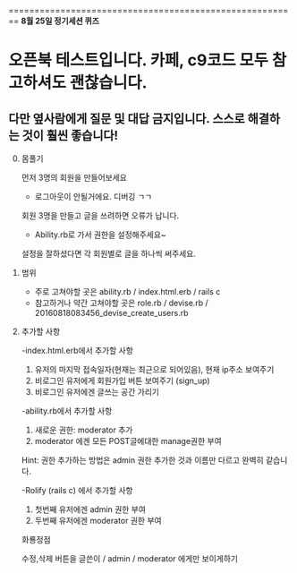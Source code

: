 
========================================================
<strong> 8월 25일 정기세션 퀴즈 </strong>

<h1> 오픈북 테스트입니다. 카페, c9코드 모두 참고하셔도 괜찮습니다. </h1>
<h2> 다만 옆사람에게 질문 및 대답 금지입니다. 스스로 해결하는 것이 훨씬 좋습니다! </h2>

0. 몸풀기

    먼저 3명의 회원을 만들어보세요

    - 로그아웃이 안될거에요. 디버깅 ㄱㄱ
    
    회원 3명을 만들고 글을 쓰려하면 오류가 납니다.
    
    - Ability.rb로 가서 권한을 설정해주세요~
    
    설정을 잘하셨다면 각 회원별로 글을 하나씩 써주세요.


1. 범위

    - 주로 고쳐야할 곳은 ability.rb / index.html.erb / rails c
    - 참고하거나 약간 고쳐야할 곳은 role.rb / devise.rb / 20160818083456_devise_create_users.rb

2. 추가할 사항

    -index.html.erb에서 추가할 사항
    
    1. 유저의 마지막 접속일자(현재는 최근으로 되어있음), 현재 ip주소 보여주기
    2. 비로그인 유저에게 회원가입 버튼 보여주기 (sign_up)
    3. 비로그인 유저에겐 글쓰는 공간 가리기

    -ability.rb에서 추가할 사항
    
    1. 새로운 권한: moderator 추가
    2. moderator 에겐 모든 POST글에대한 manage권한 부여
    
    Hint: 권한 추가하는 방법은 admin 권한 추가한 것과 이름만 다르고 완벽히 같습니다.

    -Rolify (rails c) 에서 추가할 사항

    1. 첫번째 유저에겐 admin 권한 부여
    2. 두번째 유저에겐 moderator 권한 부여

    화룡정점

    수정,삭제 버튼을 글쓴이 / admin / moderator 에게만 보이게하기
















